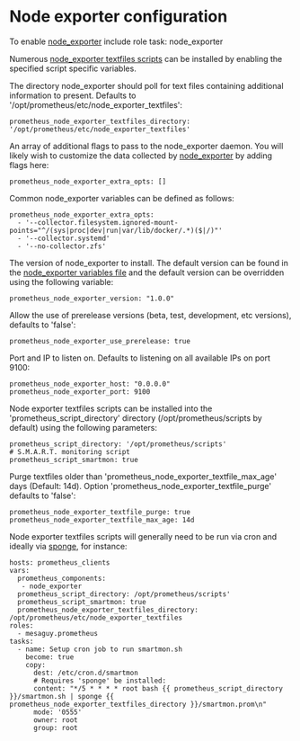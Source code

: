 # Node exporter configuration

To enable [node_exporter](https://github.com/prometheus/node_exporter) include role task: node_exporter

Numerous [node_exporter textfiles scripts](#supported-node-exporter-textfiles-scripts) can be installed by enabling the specified script specific variables.

The directory node_exporter should poll for text files containing additional information to present. Defaults to '/opt/prometheus/etc/node_exporter_textfiles':

    prometheus_node_exporter_textfiles_directory: '/opt/prometheus/etc/node_exporter_textfiles'

An array of additional flags to pass to the node_exporter daemon. You will likely wish to customize the data collected by [node_exporter](https://github.com/prometheus/node_exporter) by adding flags here:

    prometheus_node_exporter_extra_opts: []

Common node_exporter variables can be defined as follows:

    prometheus_node_exporter_extra_opts:
      - '--collector.filesystem.ignored-mount-points="^/(sys|proc|dev|run|var/lib/docker/.*)($|/)"'
      - '--collector.systemd'
      - '--no-collector.zfs'

The version of node_exporter to install. The default version can be found in the [node_exporter variables file](../vars/software/node_exporter.yml) and the default version can be overridden using the following variable:

    prometheus_node_exporter_version: "1.0.0"

Allow the use of prerelease versions (beta, test, development, etc versions), defaults to 'false':

    prometheus_node_exporter_use_prerelease: true

Port and IP to listen on. Defaults to listening on all available IPs on port 9100:

    prometheus_node_exporter_host: "0.0.0.0"
    prometheus_node_exporter_port: 9100

Node exporter textfiles scripts can be installed into the 'prometheus_script_directory' directory (/opt/prometheus/scripts by default) using the following parameters:

    prometheus_script_directory: '/opt/prometheus/scripts'
    # S.M.A.R.T. monitoring script
    prometheus_script_smartmon: true

Purge textfiles older than 'prometheus_node_exporter_textfile_max_age' days (Default: 14d). Option 'prometheus_node_exporter_textfile_purge' defaults to 'false':

    prometheus_node_exporter_textfile_purge: true
    prometheus_node_exporter_textfile_max_age: 14d

Node exporter textfiles scripts will generally need to be run via cron and ideally via [sponge](https://github.com/prometheus-community/node-exporter-textfile-collector-scripts/blob/master/README.md), for instance:

    hosts: prometheus_clients
    vars:
      prometheus_components:
       - node_exporter
      prometheus_script_directory: /opt/prometheus/scripts'
      prometheus_script_smartmon: true
      prometheus_node_exporter_textfiles_directory: /opt/prometheus/etc/node_exporter_textfiles
    roles:
      - mesaguy.prometheus
    tasks:
      - name: Setup cron job to run smartmon.sh
        become: true
        copy:
          dest: /etc/cron.d/smartmon
          # Requires 'sponge' be installed:
          content: "*/5 * * * * root bash {{ prometheus_script_directory }}/smartmon.sh | sponge {{ prometheus_node_exporter_textfiles_directory }}/smartmon.prom\n"
          mode: '0555'
          owner: root
          group: root
